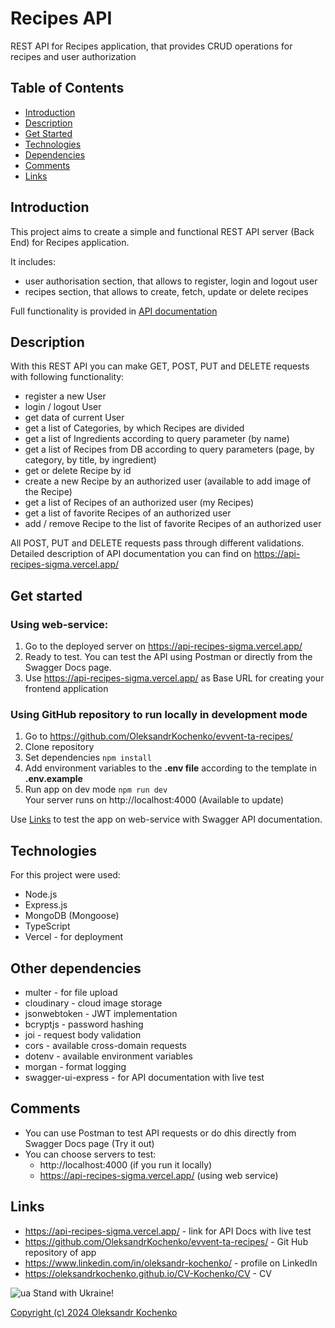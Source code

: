 # Recipes API

REST API for Recipes application, that provides CRUD operations for recipes and user authorization

## Table of Contents

- [Introduction](#introduction)
- [Description](#description)
- [Get Started](#get-started)
- [Technologies](#technologies)
- [Dependencies](#other-dependencies)
- [Comments](#comments)
- [Links](#links)

## Introduction

This project aims to create a simple and functional REST API server (Back End) for Recipes application. <br/>

It includes:

- user authorisation section, that allows to register, login and logout user
- recipes section, that allows to create, fetch, update or delete recipes <br/>

Full functionality is provided in [API documentation](https://api-recipes-sigma.vercel.app/)

## Description

With this REST API you can make GET, POST, PUT and DELETE requests with following functionality:

- register a new User
- login / logout User
- get data of current User
- get a list of Categories, by which Recipes are divided
- get a list of Ingredients according to query parameter (by name)
- get a list of Recipes from DB according to query parameters (page, by category, by title, by ingredient)
- get or delete Recipe by id
- create a new Recipe by an authorized user (available to add image of the Recipe)
- get a list of Recipes of an authorized user (my Recipes)
- get a list of favorite Recipes of an authorized user
- add / remove Recipe to the list of favorite Recipes of an authorized user

All POST, PUT and DELETE requests pass through different validations.
Detailed description of API documentation you can find on https://api-recipes-sigma.vercel.app/

## Get started

### Using web-service:

1. Go to the deployed server on https://api-recipes-sigma.vercel.app/
2. Ready to test. You can test the API using Postman or directly from the Swagger Docs page.
3. Use https://api-recipes-sigma.vercel.app/ as Base URL for creating your frontend application

### Using GitHub repository to run locally in development mode

1. Go to https://github.com/OleksandrKochenko/evvent-ta-recipes/
2. Clone repository
3. Set dependencies `npm install`
4. Add environment variables to the **.env file** according to the template in **.env.example**
5. Run app on dev mode `npm run dev`<br/> Your server runs on http://localhost:4000 (Available to update)

Use [Links](#links) to test the app on web-service with Swagger API documentation.

## Technologies

For this project were used:

- Node.js
- Express.js
- MongoDB (Mongoose)
- TypeScript
- Vercel - for deployment

## Other dependencies

- multer - for file upload
- cloudinary - cloud image storage
- jsonwebtoken - JWT implementation
- bcryptjs - password hashing
- joi - request body validation
- cors - available cross-domain requests
- dotenv - available environment variables
- morgan - format logging
- swagger-ui-express - for API documentation with live test

## Comments

- You can use Postman to test API requests or do dhis directly from Swagger Docs page (Try it out)
- You can choose servers to test:
  - http://localhost:4000 (if you run it locally)
  - https://api-recipes-sigma.vercel.app/ (using web service)

## Links

- https://api-recipes-sigma.vercel.app/ - link for API Docs with live test
- https://github.com/OleksandrKochenko/evvent-ta-recipes/ - Git Hub repository of app
- https://www.linkedin.com/in/oleksandr-kochenko/ - profile on LinkedIn
- https://oleksandrkochenko.github.io/CV-Kochenko/CV - CV

![ua](https://github.com/OleksandrKochenko/dZENcode-test-assignment/assets/121250212/c9fd2a05-66ed-47d6-8c69-5efe10f09dcf) Stand with Ukraine!

[Copyright (c) 2024 Oleksandr Kochenko](./LICENSE)
